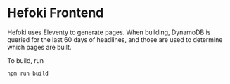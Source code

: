 # Hefoki Frontend

Hefoki uses Eleventy to generate pages. When building, DynamoDB is queried for
the last 60 days of headlines, and those are used to determine which pages are
built. 

To build, run
```bash
npm run build
```
